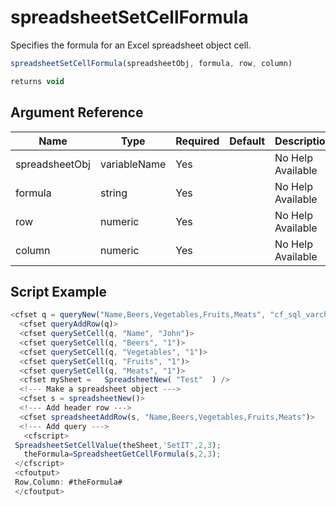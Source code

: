 # spreadsheetSetCellFormula

 Specifies the formula for an Excel spreadsheet object cell.

```javascript
spreadsheetSetCellFormula(spreadsheetObj, formula, row, column)
```

```javascript
returns void
```

## Argument Reference

| Name | Type | Required | Default | Description |
| --- | --- | --- | --- | --- |
| spreadsheetObj | variableName | Yes |  | No Help Available |
| formula | string | Yes |  | No Help Available |
| row | numeric | Yes |  | No Help Available |
| column | numeric | Yes |  | No Help Available |

## Script Example

```javascript
<cfset q = queryNew("Name,Beers,Vegetables,Fruits,Meats", "cf_sql_varchar,cf_sql_integer,cf_sql_integer,cf_sql_integer,cf_sql_integer")> 
  <cfset queryAddRow(q)> 
  <cfset querySetCell(q, "Name", "John")> 
  <cfset querySetCell(q, "Beers", "1")> 
  <cfset querySetCell(q, "Vegetables", "1")> 
  <cfset querySetCell(q, "Fruits", "1")> 
  <cfset querySetCell(q, "Meats", "1")> 
  <cfset mySheet =   SpreadsheetNew( "Test"  ) /> 
  <!--- Make a spreadsheet object ---> 
  <cfset s = spreadsheetNew()> 
  <!--- Add header row ---> 
  <cfset spreadsheetAddRow(s, "Name,Beers,Vegetables,Fruits,Meats")> 
  <!--- Add query ---> 
   <cfscript> 
 SpreadsheetSetCellValue(theSheet,'SetIT',2,3); 
   theFormula=SpreadsheetGetCellFormula(s,2,3); 
 </cfscript> 
 <cfoutput> 
 Row,Column: #theFormula# 
 </cfoutput>
```
